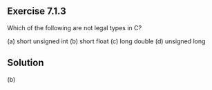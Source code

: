 ## Exercise 7.1.3
Which of the following are not legal types in C?

(a) short unsigned int
(b) short float
(c) long double
(d) unsigned long

## Solution
(b)
